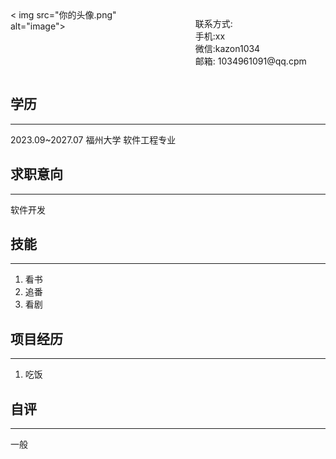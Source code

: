 
<div style="display: flex; ">
  <div style="width:40%">
    < img src="你的头像.png" alt="image">
  </div>

  <div style="flex:1"></div>

  <div style="flex: 2; 
  padding-right: 20px;">
    <p>
    <samll>
    联系方式:
    <br>
    手机:xx
    <br>
    微信:kazon1034
    <br>
    邮箱:
    1034961091@qq.cpm
    </p >
    </small>
  </div>
</div>



## 学历

---

2023\.09\~2027.07 福州大学 软件工程专业

## 求职意向

---

软件开发

## 技能

---

1. 看书
2. 追番
3. 看剧

## 项目经历

---

1. 吃饭

## 自评

---

一般
